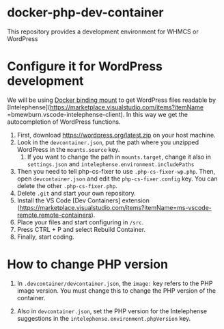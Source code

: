 # docker-php-dev-container

This repository provides a development environment for WHMCS or WordPress

# Configure it for WordPress development
We will be using [Docker binding mount](https://docs.docker.com/storage/bind-mounts/) to get WordPress files readable by [Intelephense](https://marketplace.visualstudio.com/items?itemName =bmewburn.vscode-intelephense-client). In this way we get the autocompletion of WordPress functions.

1. First, download https://wordpress.org/latest.zip on your host machine.
2. Look in the `devcontainer.json`, put the path where you unzipped WordPress in the `mounts.source` key.
     1. If you want to change the path in `mounts.target`, change it also in `settings.json` and `intelephense.environment.includePaths`
3. Then you need to tell php-cs-fixer to use `.php-cs-fixer-wp.php`. Then, open `devcontainer.json` and edit the `php-cs-fixer.config` key. You can delete the other `.php-cs-fixer.php`.
4. Delete `.git` and start your own repository.
5. Install the VS Code [Dev Containers] extension (https://marketplace.visualstudio.com/items?itemName=ms-vscode-remote.remote-containers).
6. Place your files and start configuring in `/src`.
7. Press CTRL + P and select Rebuild Container.
8. Finally, start coding.

# How to change PHP version
1. In `.devcontainer/devcontainer.json`, the `image:` key refers to the PHP image version. You must change this to change the PHP version of the container.

2. Also in `devcontainer.json`, set the PHP version for the Intelephense suggestions in the `intelephense.environment.phpVersion` key.
